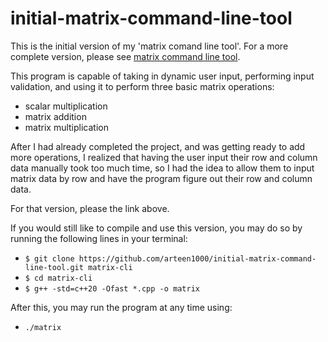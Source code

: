 # initial-matrix-command-line-tool

This is the initial version of my 'matrix comand line tool'. For a more complete version, please see [matrix command line tool](https://github.com/arteen1000/matrix-command-line-tool).

This program is capable of taking in dynamic user input, performing input validation, and using it to perform three basic matrix operations:

- scalar multiplication
- matrix addition
- matrix multiplication

After I had already completed the project, and was getting ready to add more operations, I realized that having the user input their row and column data manually took too much time, so I had the idea to allow them to input matrix data by row and have the program figure out their row and column data.

For that version, please the link above.

If you would still like to compile and use this version, you may do so by running the following lines in your terminal:

- `$ git clone https://github.com/arteen1000/initial-matrix-command-line-tool.git matrix-cli`
- `$ cd matrix-cli`
- `$ g++ -std=c++20 -Ofast *.cpp -o matrix`

After this, you may run the program at any time using:

- `./matrix`
